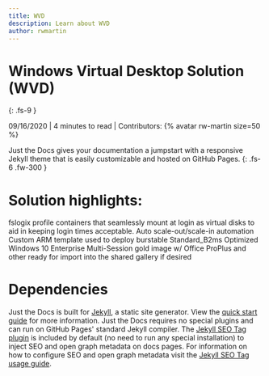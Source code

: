 ```yaml
---
title: WVD
description: Learn about WVD
author: rwmartin
---
```



# Windows Virtual Desktop Solution (WVD)
{: .fs-9 }


09/16/2020 | 4 minutes to read | Contributors: {% avatar rw-martin size=50 %}


Just the Docs gives your documentation a jumpstart with a responsive Jekyll theme that is easily customizable and hosted on GitHub Pages.
{: .fs-6 .fw-300 }


# Solution highlights:
fslogix profile containers that seamlessly mount at login as virtual disks to aid in keeping login times acceptable.
Auto scale-out/scale-in automation
Custom ARM template used to deploy burstable Standard_B2ms
Optimized Windows 10 Enterprise Multi-Session gold image w/ Office ProPlus and other ready for import into the shared gallery if desired
 


# Dependencies

Just the Docs is built for [Jekyll](https://jekyllrb.com), a static site generator. View the [quick start guide](https://jekyllrb.com/docs/) for more information. Just the Docs requires no special plugins and can run on GitHub Pages' standard Jekyll compiler. The [Jekyll SEO Tag plugin](https://github.com/jekyll/jekyll-seo-tag) is included by default (no need to run any special installation) to inject SEO and open graph metadata on docs pages. For information on how to configure SEO and open graph metadata visit the [Jekyll SEO Tag usage guide](https://jekyll.github.io/jekyll-seo-tag/usage/).

